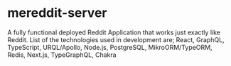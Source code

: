 # mereddit-server
A fully functional deployed Reddit Application that works just exactly like Reddit. List of the technologies used in development are; React, GraphQL, TypeScript, URQL/Apollo, Node.js, PostgreSQL, MikroORM/TypeORM, Redis, Next.js, TypeGraphQL, Chakra
